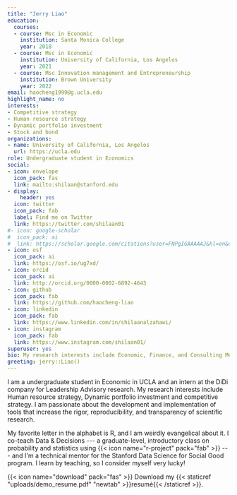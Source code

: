 ```yaml
---
title: "Jerry Liao"
education:
  courses:
  - course: Msc in Economic
    institution: Santa Monica College
    year: 2018
  - course: Msc in Economic
    institution: University of California, Los Angelos
    year: 2021
  - course: Msc Innovation management and Entrepreneurship
    institution: Brown University
    year: 2022
email: haocheng1999@g.ucla.edu
highlight_name: no
interests:
- Competitive strategy
- Human resource strategy
- Dynamic portfolio investment
- Stock and bond
organizations:
- name: University of California, Los Angelos
  url: https://ucla.edu
role: Undergraduate student in Economics
social:
- icon: envelope
  icon_pack: fas
  link: mailto:shilaan@stanford.edu 
- display:
    header: yes
  icon: twitter
  icon_pack: fab
  label: Find me on Twitter
  link: https://twitter.com/shilaan01
#- icon: google-scholar
#  icon_pack: ai
#  link: https://scholar.google.com/citations?user=FNPgIGAAAAAJ&hl=en&oi=sra
- icon: osf
  icon_pack: ai
  link: https://osf.io/ug7xd/ 
- icon: orcid
  icon_pack: ai
  link: http://orcid.org/0000-0002-6892-4643 
- icon: github
  icon_pack: fab
  link: https://github.com/haocheng-liao
- icon: linkedin
  icon_pack: fab
  link: https://www.linkedin.com/in/shilaanalzahawi/
- icon: instagram
  icon_pack: fab
  link: https://www.instagram.com/shilaan01/ 
superuser: yes
bio: My research interests include Economic, Finance, and Consulting Methodology
greeting: jerry::Liao()
---
```


I am a undergraduate student in Economic in UCLA  and an intern at the DiDi company for Leadership Advisory research. My research interests include Human resource strategy, Dynamic portfolio investment and competitive strategy. I am passionate about the development and implementation of tools that increase the rigor, reproducibility, and transparency of scientific research. 

My favorite letter in the alphabet is R, and I am weirdly evangelical about it. I co-teach Data & Decisions --- a graduate-level, introductory class on probability and statistics using {{< icon name="r-project" pack="fab" >}} --- and I'm a technical mentor for the Stanford Data Science for Social Good program. I learn by teaching, so I consider myself very lucky! 

{{< icon name="download" pack="fas" >}} Download my {{< staticref "uploads/demo_resume.pdf" "newtab" >}}resumé{{< /staticref >}}.
